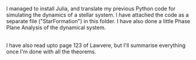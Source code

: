 I managed to install Julia, and translate my previous Python code for simulating the dynamics of a stellar system. I have attached the code as a separate file ("StarFormation") in this folder. I have also done a little Phase Plane Analysis of the dynamical system. <br><br>

I have also read upto page 123 of Lawvere, but I'll summarise everything once I'm done with all the theorems.
